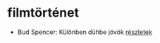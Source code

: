 # filmtörténet

- Bud Spencer: Különben dühbe jövök [részletek](../_details/Bud%20Spencer.md#id_1212)
